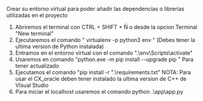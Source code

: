 Crear su entorno virtual para poder añadir las dependencias o librerias utilizadas en el proyecto

1. Abriremos el terminal con CTRL + SHIFT + Ñ o desde la opcion Terminal "New terminal"
2. Ejecutaremos el comando " virtualenv -p python3 env " (Debes tener la ultima version de Python instalada) 
3. Entramos en el entorno virtual con el comando ".\env\Scripts\activate"
4. Usaremos en comando "python.exe -m pip install --upgrade pip " Para tener actualizado
5. Ejecutamos el comando "pip install -r ".\requirements.txt"
NOTA: Para usar el CX_oracle deben tener instalado la ultima version de C++ de VIsual Studio
6. Para iniciar el localhost usaremos el comando python .\app\app.py

